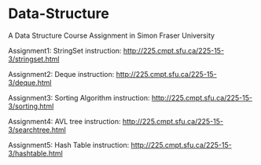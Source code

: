 # Data-Structure
A Data Structure Course Assignment in Simon Fraser University

Assignment1: StringSet instruction: http://225.cmpt.sfu.ca/225-15-3/stringset.html

Assignment2: Deque instruction: http://225.cmpt.sfu.ca/225-15-3/deque.html

Assignment3: Sorting Algorithm instruction: http://225.cmpt.sfu.ca/225-15-3/sorting.html

Assignment4: AVL tree instruction: http://225.cmpt.sfu.ca/225-15-3/searchtree.html

Assignment5: Hash Table instruction: http://225.cmpt.sfu.ca/225-15-3/hashtable.html
